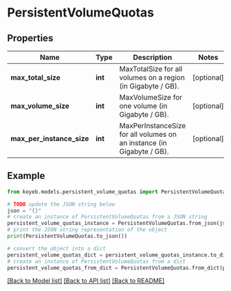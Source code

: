 # PersistentVolumeQuotas


## Properties

Name | Type | Description | Notes
------------ | ------------- | ------------- | -------------
**max_total_size** | **int** | MaxTotalSize for all volumes on a region (in Gigabyte / GB). | [optional] 
**max_volume_size** | **int** | MaxVolumeSize for one volume (in Gigabyte / GB). | [optional] 
**max_per_instance_size** | **int** | MaxPerInstanceSize for all volumes on an instance (in Gigabyte / GB). | [optional] 

## Example

```python
from koyeb.models.persistent_volume_quotas import PersistentVolumeQuotas

# TODO update the JSON string below
json = "{}"
# create an instance of PersistentVolumeQuotas from a JSON string
persistent_volume_quotas_instance = PersistentVolumeQuotas.from_json(json)
# print the JSON string representation of the object
print(PersistentVolumeQuotas.to_json())

# convert the object into a dict
persistent_volume_quotas_dict = persistent_volume_quotas_instance.to_dict()
# create an instance of PersistentVolumeQuotas from a dict
persistent_volume_quotas_from_dict = PersistentVolumeQuotas.from_dict(persistent_volume_quotas_dict)
```
[[Back to Model list]](../README.md#documentation-for-models) [[Back to API list]](../README.md#documentation-for-api-endpoints) [[Back to README]](../README.md)


